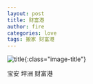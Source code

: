 ```yaml
---
layout: post
title: 财富港
author: fire
categories: love 
tags: 搬家 财富港
---
```


![title](http://image.sideproject.cn/titles/title_020.jpg){:class="image-title"}

宝安  坪洲 财富港